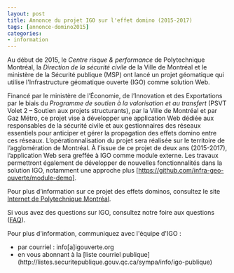 ```yaml
---
layout: post
title: Annonce du projet IGO sur l'effet domino (2015-2017)
tags: [annonce-domino2015] 
categories:
- information
---
```


Au début de 2015, le *Centre risque & performance* de Polytechnique Montréal, la *Direction de la sécurité civile* de la Ville de Montréal et le ministère de la Sécurité publique (MSP) ont lancé un projet géomatique qui utilise l'Infrastructure géomatique ouverte (IGO) comme solution Web.

Financé par le ministère de l’Économie, de l’Innovation et des Exportations par le biais du *Programme de soutien à la valorisation et au transfert* (PSVT Volet 2 – Soutien aux projets structurants), par la Ville de Montréal et par Gaz Métro, ce projet vise à développer une application Web dédiée aux responsables de la sécurité civile et aux gestionnaires des réseaux essentiels pour anticiper et gérer la propagation des effets domino entre ces réseaux. L’opérationnalisation du projet sera réalisée sur le territoire de l’agglomération de Montréal. À l’issue de ce projet de deux ans (2015-2017), l’application Web sera greffée à IGO comme module externe. Les travaux permettront également de développer de nouvelles fonctionnalités dans la solution IGO, notamment une approche plus [https://github.com/infra-geo-ouverte/module-demo].

Pour plus d’information sur ce projet des effets dominos, consultez le site [Internet de Polytechnique Montréal](http://www.polymtl.ca/crp/recherche/projet.php).

Si vous avez des questions sur IGO, consultez notre foire aux questions ([FAQ](http://igouverte.org/faq/)).

Pour plus d'information, communiquez avec l'équipe d'IGO :
<div class="contact" markdown="1" >
<ul>
			<li>par courriel : info[a]igouverte.org</li>
			<li>en vous abonnant  à la [liste courriel publique](http://listes.securitepublique.gouv.qc.ca/sympa/info/igo-publique) </li>
		</ul>
</div>
